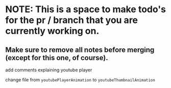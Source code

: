 # NOTE: This is a space to make todo's for the pr / branch that you are currently working on. 
Make sure to remove all notes before merging (except for this one, of course).
----------------------------------------------------------------------------------------------------
add comments explaining youtube player

change file from `youtubePlayerAnimation` to `youtubeThumbnailAnimation`
